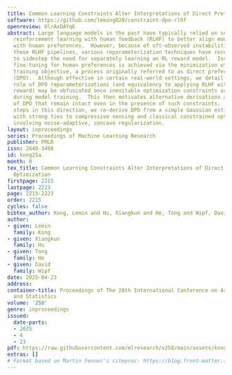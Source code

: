 ```yaml
---
title: Common Learning Constraints Alter Interpretations of Direct Preference Optimization
software: https://github.com/lmkong020/constraint-dpo-rlhf
openreview: UlrAxDAYqE
abstract: Large language models in the past have typically relied on some form of
  reinforcement learning with human feedback (RLHF) to better align model responses
  with human preferences.  However, because of oft-observed instabilities when implementing
  these RLHF pipelines, various reparameterization techniques have recently been introduced
  to sidestep the need for separately learning an RL reward model.  Instead, directly
  fine-tuning for human preferences is achieved via the minimization of a single closed-form
  training objective, a process originally referred to as direct preference optimization
  (DPO).  Although effective in certain real-world settings, we detail how the foundational
  role of DPO reparameterizations (and equivalency to applying RLHF with an optimal
  reward) may be obfuscated once inevitable optimization constraints are introduced
  during model training.  This then motivates alternative derivations and analysis
  of DPO that remain intact even in the presence of such constraints.  As initial
  steps in this direction, we re-derive DPO from a simple Gaussian estimation perspective,
  with strong ties to compressive sensing and classical constrained optimization problems
  involving noise-adaptive, concave regularization.
layout: inproceedings
series: Proceedings of Machine Learning Research
publisher: PMLR
issn: 2640-3498
id: kong25a
month: 0
tex_title: Common Learning Constraints Alter Interpretations of Direct Preference
  Optimization
firstpage: 2215
lastpage: 2223
page: 2215-2223
order: 2215
cycles: false
bibtex_author: Kong, Lemin and Hu, Xiangkun and He, Tong and Wipf, David
author:
- given: Lemin
  family: Kong
- given: Xiangkun
  family: Hu
- given: Tong
  family: He
- given: David
  family: Wipf
date: 2025-04-23
address:
container-title: Proceedings of The 28th International Conference on Artificial Intelligence
  and Statistics
volume: '258'
genre: inproceedings
issued:
  date-parts:
  - 2025
  - 4
  - 23
pdf: https://raw.githubusercontent.com/mlresearch/v258/main/assets/kong25a/kong25a.pdf
extras: []
# Format based on Martin Fenner's citeproc: https://blog.front-matter.io/posts/citeproc-yaml-for-bibliographies/
---
```

